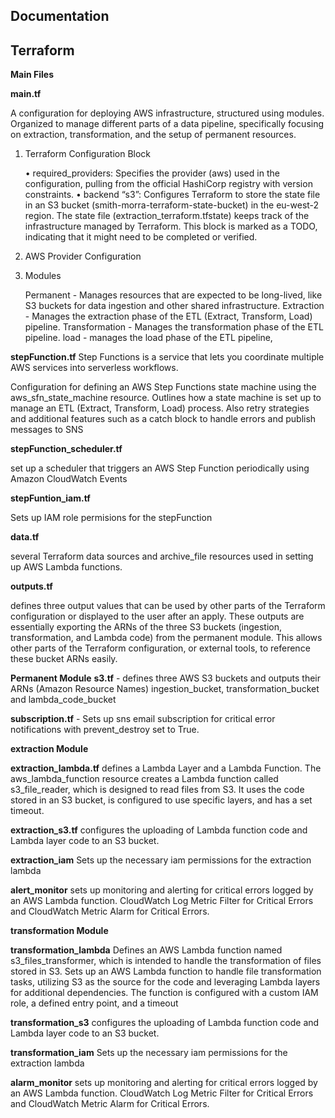## Documentation

## Terraform 

__**Main Files**__

**main.tf** 

A configuration for deploying AWS infrastructure, structured using modules.  Organized to manage different parts of a data pipeline, specifically focusing on extraction, transformation, and the setup of permanent resources. 

1. Terraform Configuration Block

	•	required_providers: Specifies the provider (aws) used in the configuration, pulling from the official HashiCorp registry with version constraints.
	•	backend “s3”: Configures Terraform to store the state file in an S3 bucket (smith-morra-terraform-state-bucket) in the eu-west-2 region. The state file (extraction_terraform.tfstate) keeps track of the infrastructure managed by Terraform. This block is marked as a TODO, indicating that it might need to be completed or verified.

2. AWS Provider Configuration

3. Modules

    Permanent -  Manages resources that are expected to be long-lived, like S3 buckets for data ingestion and other shared infrastructure.
    Extraction - Manages the extraction phase of the ETL (Extract, Transform, Load) pipeline.
    Transformation - Manages the transformation phase of the ETL pipeline.
    load - manages the load phase of the ETL pipeline,

 **stepFunction.tf**
Step Functions is a service that lets you coordinate multiple AWS services into serverless workflows.

Configuration for defining an AWS Step Functions state machine using the aws_sfn_state_machine resource.  Outlines how a state machine is set up to manage an ETL (Extract, Transform, Load) process. Also retry strategies and additional features such as a catch block to handle errors and publish messages to SNS

**stepFunction_scheduler.tf**

set up a scheduler that triggers an AWS Step Function periodically using Amazon CloudWatch Events 

**stepFuntion_iam.tf**

Sets up IAM role permisions for the stepFunction

**data.tf**

several Terraform data sources and archive_file resources used in setting up AWS Lambda functions.

**outputs.tf**

defines three output values that  can be used by other parts of the Terraform configuration or displayed to the user after an apply.  These outputs are essentially exporting the ARNs of the three S3 buckets (ingestion, transformation, and Lambda code) from the permanent module. This allows other parts of the Terraform configuration, or external tools, to reference these bucket ARNs easily. 


__**Permanent Module**__
 **s3.tf** - defines three AWS S3 buckets and outputs their ARNs (Amazon Resource Names)  ingestion_bucket, transformation_bucket and lambda_code_bucket

 **subscription.tf** - Sets up sns email subscription for critical error notifications with prevent_destroy set to True.

 __**extraction Module**__

**extraction_lambda.tf**  defines a Lambda Layer and a Lambda Function. The aws_lambda_function resource creates a Lambda function called s3_file_reader, which is designed to read files from S3. It uses the code stored in an S3 bucket, is configured to use specific layers, and has a set timeout.

**extraction_s3.tf**  configures the uploading of Lambda function code and Lambda layer code to an S3 bucket.

**extraction_iam**  Sets up the necessary iam permissions for the extraction lambda

**alert_monitor** sets up monitoring and alerting for critical errors logged by an AWS Lambda function. CloudWatch Log Metric Filter for Critical Errors and CloudWatch Metric Alarm for Critical Errors.

__**transformation Module**__

**transformation_lambda**  Defines an AWS Lambda function named s3_files_transformer, which is intended to handle the transformation of files stored in S3.  Sets up an AWS Lambda function to handle file transformation tasks, utilizing S3 as the source for the code and leveraging Lambda layers for additional dependencies. The function is configured with a custom IAM role, a defined entry point, and a timeout 

**transformation_s3**  configures the uploading of Lambda function code and Lambda layer code to an S3 bucket.

**transformation_iam** Sets up the necessary iam permissions for the extraction lambda

**alarm_monitor** sets up monitoring and alerting for critical errors logged by an AWS Lambda function. CloudWatch Log Metric Filter for Critical Errors and CloudWatch Metric Alarm for Critical Errors.